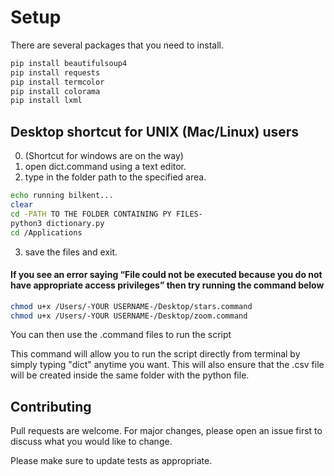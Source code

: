 # Setup

There are several packages that you need to install. 
```bash
pip install beautifulsoup4
pip install requests
pip install termcolor
pip install colorama
pip install lxml
```



## Desktop shortcut for UNIX (Mac/Linux) users

0. (Shortcut for windows are on the way)
1. open dict.command using a text editor.
2. type in the folder path to the specified area.
```zsh
echo running bilkent...
clear
cd -PATH TO THE FOLDER CONTAINING PY FILES-
python3 dictionary.py
cd /Applications
```
3. save the files and exit.

#### If you see an error saying “File could not be executed because you do not have appropriate access privileges” then try running the command below

```zsh
chmod u+x /Users/-YOUR USERNAME-/Desktop/stars.command
chmod u+x /Users/-YOUR USERNAME-/Desktop/zoom.command
```
You can then use the .command files to run the script


This command will allow you to run the script directly from terminal by simply typing "dict" anytime you want. This will also ensure that the .csv file will be created inside the same folder with the python file.

## Contributing
Pull requests are welcome. For major changes, please open an issue first to discuss what you would like to change.

Please make sure to update tests as appropriate.
